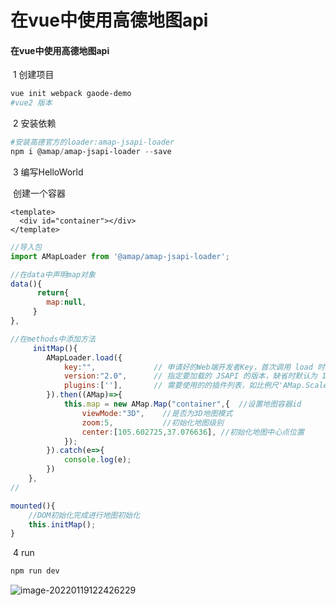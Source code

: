 # 在vue中使用高德地图api


#### 在vue中使用高德地图api

​	1 创建项目

``` powershell
vue init webpack gaode-demo 
#vue2 版本
```

​	2 安装依赖

```powershell
#安装高德官方的loader:amap-jsapi-loader
npm i @amap/amap-jsapi-loader --save
```

​	3 编写HelloWorld

​		创建一个容器

```vue
<template>
  <div id="container"></div>
</template>
```



```javascript
//导入包
import AMapLoader from '@amap/amap-jsapi-loader';


```



```javascript
//在data中声明map对象
data(){
      return{
        map:null,
     } 
},
```



```javascript
//在methods中添加方法
     initMap(){
        AMapLoader.load({
            key:"",             // 申请好的Web端开发者Key，首次调用 load 时必填
            version:"2.0",      // 指定要加载的 JSAPI 的版本，缺省时默认为 1.4.15
            plugins:[''],       // 需要使用的的插件列表，如比例尺'AMap.Scale'等
        }).then((AMap)=>{
            this.map = new AMap.Map("container",{  //设置地图容器id
                viewMode:"3D",    //是否为3D地图模式
                zoom:5,           //初始化地图级别
                center:[105.602725,37.076636], //初始化地图中心点位置
            });
        }).catch(e=>{
            console.log(e);
        })
    },
//
```



```javascript
mounted(){
    //DOM初始化完成进行地图初始化
    this.initMap();
}
```



​	4 run

```powershell
npm run dev
```

![image-20220119122426229](https://gitee.com/santubian/imges01/raw/master/img/202201191224797.png)

